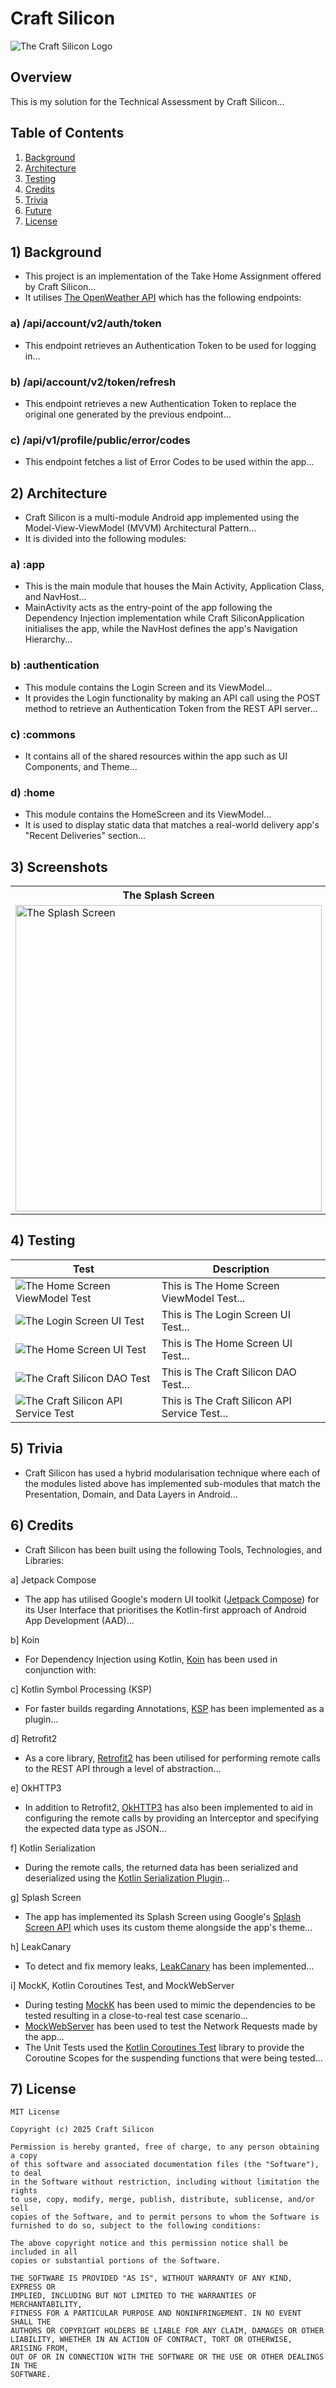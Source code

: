# Craft Silicon

![The Craft Silicon Logo]()

## Overview

This is my solution for the Technical Assessment by Craft Silicon...

## Table of Contents

1. [Background](#1-Background)
2. [Architecture](#2-Architecture)
3. [Testing](#3-Screenshots)
4. [Credits](#4-Testing)
5. [Trivia](#5-Trivia)
6. [Future](#6-Credits)
7. [License](#7-License)

## 1) Background

- This project is an implementation of the Take Home Assignment offered by Craft Silicon...
- It utilises [The OpenWeather API](https://openweathermap.org/api) which has the following endpoints:

### a) /api/account/v2/auth/token

- This endpoint retrieves an Authentication Token to be used for logging in...

### b) /api/account/v2/token/refresh

- This endpoint retrieves a new Authentication Token to replace the original one generated by the previous endpoint...

### c) /api/v1/profile/public/error/codes

- This endpoint fetches a list of Error Codes to be used within the app...

## 2) Architecture

- Craft Silicon is a multi-module Android app implemented using the Model-View-ViewModel (MVVM) Architectural Pattern...
- It is divided into the following modules:

### a) :app

- This is the main module that houses the Main Activity, Application Class, and NavHost...
- MainActivity acts as the entry-point of the app following the Dependency Injection implementation while Craft SiliconApplication initialises the app, while the NavHost defines the app's Navigation Hierarchy...

### b) :authentication

- This module contains the Login Screen and its ViewModel...
- It provides the Login functionality by making an API call using the POST method to retrieve an Authentication Token from the REST API server...

### c) :commons

- It contains all of the shared resources within the app such as UI Components, and Theme...

### d) :home

- This module contains the HomeScreen and its ViewModel...
- It is used to display static data that matches a real-world delivery app's "Recent Deliveries" section...

## 3) Screenshots

<div style="text-align: center;">

<table>
  <tr>
    <th>The Splash Screen</th>
    <th>The Login Screen</th>
    <th>The Home Screen</th>
  </tr>
  <tr>
    <td>
      <img src="assets/screenshots/demo/splash_screen.png" alt="The Splash Screen" style="max-width:490px; height:490px;">
    </td>
    <td>
      <img src="assets/screenshots/demo/login_screen.png" alt="The Login Screen" style="max-width:490px; height:490px;">
    </td>
    <td>
      <img src="assets/screenshots/demo/home_screen.png" alt="The Home Screen" style="max-width:490px; height:490px;">
    </td>
  </tr>
</table>

</div>

## 4) Testing

| Test                                                                                                | Description                               |
|-----------------------------------------------------------------------------------------------------|-------------------------------------------|
| ![The Home Screen ViewModel Test](assets/screenshots/test/viewmodel/home_screen_viewmodel_test.png) | This is The Home Screen ViewModel Test... |
| ![The Login Screen UI Test](assets/screenshots/test/ui/login_screen_ui_test.png)                    | This is The Login Screen UI Test...       |
| ![The Home Screen UI Test](assets/screenshots/test/ui/home_screen_ui_test.png)                      | This is The Home Screen UI Test...        |
| ![The Craft Silicon DAO Test]()                            | This is The Craft Silicon DAO Test...              |
| ![The Craft Silicon API Service Test]()             | This is The Craft Silicon API Service Test...      |

## 5) Trivia

- Craft Silicon has used a hybrid modularisation technique where each of the modules listed above has implemented sub-modules that match the Presentation, Domain, and Data Layers in Android...

## 6) Credits

- Craft Silicon has been built using the following Tools, Technologies, and Libraries:

a] Jetpack Compose

- The app has utilised Google's modern UI toolkit ([Jetpack Compose](https://developer.android.com/jetpack/compose)) for its User Interface that prioritises the Kotlin-first approach of Android App Development (AAD)...

b] Koin

- For Dependency Injection using Kotlin, [Koin](https://insert-koin.io/) has been used in conjunction with:

c] Kotlin Symbol Processing (KSP)

- For faster builds regarding Annotations, [KSP](https://kotlinlang.org/docs/ksp-overview.html) has been implemented as a plugin...

d] Retrofit2

- As a core library, [Retrofit2](https://square.github.io/retrofit/) has been utilised for performing remote calls to the REST API through a level of abstraction...

e] OkHTTP3

- In addition to Retrofit2, [OkHTTP3](https://square.github.io/okhttp/) has also been implemented to aid in configuring the remote calls by providing an Interceptor and specifying the expected data type as JSON...

f] Kotlin Serialization

- During the remote calls, the returned data has been serialized and deserialized using the [Kotlin Serialization Plugin](https://kotlinlang.org/docs/serialization.html)...

g] Splash Screen

- The app has implemented its Splash Screen using Google's [Splash Screen API](https://developer.android.com/develop/ui/views/launch/splash-screen) which uses its custom theme alongside the app's theme...

h] LeakCanary

- To detect and fix memory leaks, [LeakCanary](https://square.github.io/leakcanary/) has been implemented...

i] MockK, Kotlin Coroutines Test, and MockWebServer

- During testing [MockK](https://mockk.io/) has been used to mimic the dependencies to be tested resulting in a close-to-real test case scenario...
- [MockWebServer](https://github.com/square/okhttp/tree/master/mockwebserver) has been used to test the Network Requests made by the app...
- The Unit Tests used the [Kotlin Coroutines Test](https://kotlinlang.org/api/kotlinx.coroutines/kotlinx-coroutines-test/) library to provide the Coroutine Scopes for the suspending functions that were being tested...

## 7) License

```
MIT License

Copyright (c) 2025 Craft Silicon

Permission is hereby granted, free of charge, to any person obtaining a copy
of this software and associated documentation files (the "Software"), to deal
in the Software without restriction, including without limitation the rights
to use, copy, modify, merge, publish, distribute, sublicense, and/or sell
copies of the Software, and to permit persons to whom the Software is
furnished to do so, subject to the following conditions:

The above copyright notice and this permission notice shall be included in all
copies or substantial portions of the Software.

THE SOFTWARE IS PROVIDED "AS IS", WITHOUT WARRANTY OF ANY KIND, EXPRESS OR
IMPLIED, INCLUDING BUT NOT LIMITED TO THE WARRANTIES OF MERCHANTABILITY,
FITNESS FOR A PARTICULAR PURPOSE AND NONINFRINGEMENT. IN NO EVENT SHALL THE
AUTHORS OR COPYRIGHT HOLDERS BE LIABLE FOR ANY CLAIM, DAMAGES OR OTHER
LIABILITY, WHETHER IN AN ACTION OF CONTRACT, TORT OR OTHERWISE, ARISING FROM,
OUT OF OR IN CONNECTION WITH THE SOFTWARE OR THE USE OR OTHER DEALINGS IN THE
SOFTWARE.
```